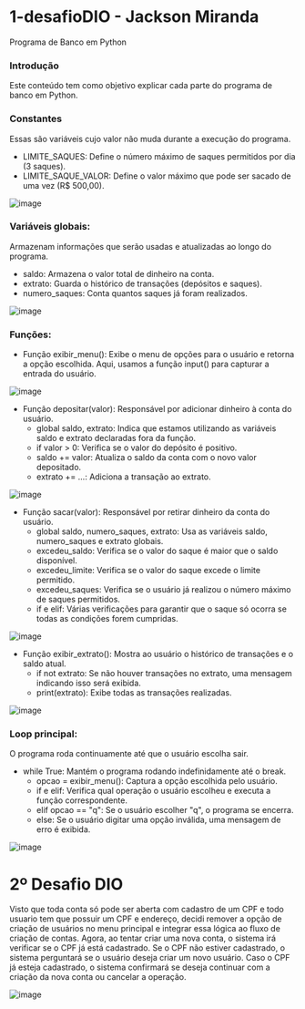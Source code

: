 # 1-desafioDIO - Jackson Miranda

Programa de Banco em Python

### Introdução

Este conteúdo tem como objetivo explicar cada parte do programa de banco em Python.

### Constantes
Essas são variáveis cujo valor não muda durante a execução do programa.
 - LIMITE_SAQUES: Define o número máximo de saques permitidos por dia (3 saques).
 - LIMITE_SAQUE_VALOR: Define o valor máximo que pode ser sacado de uma vez (R$ 500,00).


![image](https://github.com/user-attachments/assets/44601837-c093-4a6e-ba2a-f25dbfaed42f)


### Variáveis globais:
Armazenam informações que serão usadas e atualizadas ao longo do programa.
 - saldo: Armazena o valor total de dinheiro na conta.
 - extrato: Guarda o histórico de transações (depósitos e saques).
 - numero_saques: Conta quantos saques já foram realizados.


![image](https://github.com/user-attachments/assets/65fe146e-0709-41bc-a3de-048396217a8c)


### Funções:
 - Função exibir_menu(): Exibe o menu de opções para o usuário e retorna a opção escolhida.
Aqui, usamos a função input() para capturar a entrada do usuário.


![image](https://github.com/user-attachments/assets/0759e1df-3680-487b-9441-71cb9d413063)


- Função depositar(valor): Responsável por adicionar dinheiro à conta do usuário.
    - global saldo, extrato: Indica que estamos utilizando as variáveis saldo e extrato declaradas fora da função.
    - if valor > 0: Verifica se o valor do depósito é positivo.
    - saldo += valor: Atualiza o saldo da conta com o novo valor depositado.
    - extrato += ...: Adiciona a transação ao extrato.

 
![image](https://github.com/user-attachments/assets/b31acebc-69e2-4ae5-920f-b032a28ba211)

        
- Função sacar(valor): Responsável por retirar dinheiro da conta do usuário.
    - global saldo, numero_saques, extrato: Usa as variáveis saldo, numero_saques e extrato globais.
    - excedeu_saldo: Verifica se o valor do saque é maior que o saldo disponível.
    - excedeu_limite: Verifica se o valor do saque excede o limite permitido.
    - excedeu_saques: Verifica se o usuário já realizou o número máximo de saques permitidos.
    - if e elif: Várias verificações para garantir que o saque só ocorra se todas as condições forem cumpridas.

 
![image](https://github.com/user-attachments/assets/46f7356b-b3ef-48d8-9148-4578a6a4bef4)

        
 - Função exibir_extrato(): Mostra ao usuário o histórico de transações e o saldo atual.
    - if not extrato: Se não houver transações no extrato, uma mensagem indicando isso será exibida.
    - print(extrato): Exibe todas as transações realizadas.
  

![image](https://github.com/user-attachments/assets/c03e52e7-424a-4597-a103-e9a613484cd7)


### Loop principal: 
O programa roda continuamente até que o usuário escolha sair.
- while True: Mantém o programa rodando indefinidamente até o break.
    - opcao = exibir_menu(): Captura a opção escolhida pelo usuário.
    - if e elif: Verifica qual operação o usuário escolheu e executa a função correspondente.
    - elif opcao == "q": Se o usuário escolher "q", o programa se encerra.
    - else: Se o usuário digitar uma opção inválida, uma mensagem de erro é exibida.

 
![image](https://github.com/user-attachments/assets/170dd9f8-ea70-4294-bfd8-3d7c4f06d8bd)



# 2º Desafio DIO

Visto que toda conta só pode ser aberta com cadastro de um CPF e todo usuario tem que possuir um CPF e endereço, decidi remover a opção de criação de usuários no menu principal e integrar essa lógica ao fluxo de criação de contas. Agora, ao tentar criar uma nova conta, o sistema irá verificar se o CPF já está cadastrado. Se o CPF não estiver cadastrado, o sistema perguntará se o usuário deseja criar um novo usuário. Caso o CPF já esteja cadastrado, o sistema confirmará se deseja continuar com a criação da nova conta ou cancelar a operação.

![image](https://github.com/user-attachments/assets/9b3844f5-f987-409f-b36e-cbbd2da55daf)
